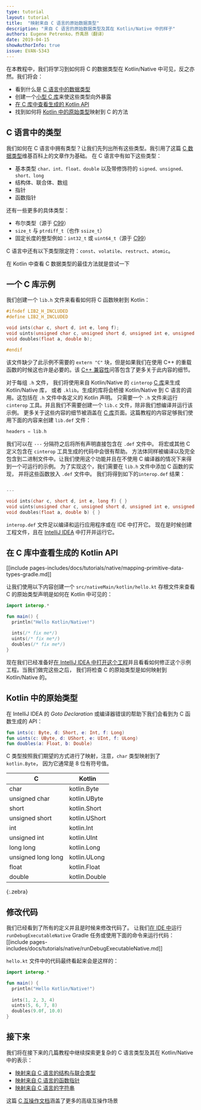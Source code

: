 ```yaml
---
type: tutorial
layout: tutorial
title:  "映射来自 C 语言的原始数据类型"
description: "来自 C 语言的原始数据类型及其在 Kotlin/Native 中的样子"
authors: Eugene Petrenko，乔禹昂（翻译）
date: 2019-04-15
showAuthorInfo: true
issue: EVAN-5343
---
```


在本教程中，我们将学习到如何将 C 的数据类型在 Kotlin/Native 中可见，反之亦然。我们将会：
- 看到什么是 [C 语言中的数据类型](#c-语言中的类型)
- 创建一个[小型 C 库](#一个-c-库示例)来使这些类型向外暴露
- [在 C 库中查看生成的 Kotlin API](#在-c-库中查看生成的-kotlin-api)
- 找到如何将 [Kotlin 中的原始类型](#kotlin-中的原始类型)映射到 C 的方法

## C 语言中的类型

我们如何在 C 语言中拥有类型？让我们先列出所有这些类型。我引用了这篇
[C 数据类型](https://en.wikipedia.org/wiki/C_data_types)维基百科上的文章作为基础。
在 C 语言中有如下这些类型：
- 基本类型 `char、int、float、double` 以及带修饰符的 `signed、unsigned、short、long` 
- 结构体、联合体、数组
- 指针
- 函数指针

还有一些更多的具体类型：
- 布尔类型（源于 [C99](https://en.wikipedia.org/wiki/C99)）
- `size_t` 与 `ptrdiff_t`（也作 `ssize_t`）
- 固定长度的整型例如：`int32_t` 或 `uint64_t`（源于 [C99](https://en.wikipedia.org/wiki/C99)）

C 语言中还有以下类型限定符：`const`、`volatile`、`restruct`、`atomic`。

在 Kotlin 中查看 C 数据类型的最佳方法就是尝试一下

## 一个 C 库示例

我们创建一个 `lib.h` 文件来看看如何将 C 函数映射到 Kotlin：
<div class="sample" markdown="1" mode="c" theme="idea" data-highlight-only="1" auto-indent="false">

```c
#ifndef LIB2_H_INCLUDED
#define LIB2_H_INCLUDED

void ints(char c, short d, int e, long f);
void uints(unsigned char c, unsigned short d, unsigned int e, unsigned long f);
void doubles(float a, double b);

#endif
```
</div>

该文件缺少了此示例不需要的 `extern "C"` 块，但是如果<!--
-->我们在使用 C++ 的重载函数的时候这也许是必要的。该
[C++ 兼容性](https://stackoverflow.com/questions/1041866/what-is-the-effect-of-extern-c-in-c)<!--
-->问答包含了更多关于此内容的细节。

对于每组 `.h` 文件，
我们将使用来自 Kotlin/Native 的 `cinterop` [C 库](/docs/reference/native/c_interop.html)<!--
-->来生成 Kotlin/Native 库，
或者 `.klib`。生成的库将会桥接 Kotlin/Native 到 C 语言的调用。这包括<!--
-->在 `.h` 文件中各定义的 Kotlin 声明。
只需要一个 `.h` 文件来运行 `cinterop` 工具。并且我们不需要创建一个
`lib.c` 文件，除非我们想编译并运行该示例。
更多关于这些内容的细节被涵盖在 [C 库](/docs/reference/native/c_interop.html)页面。这篇教程<!--
-->的内容足够我们使用下面的内容来创建 `lib.def` 文件：
<div class="sample" markdown="1" mode="c" theme="idea" data-highlight-only="1" auto-indent="false">

```c
headers = lib.h
```
</div>

我们可以在 `---` 分隔符之后将所有声明直接包含在 `.def` 文件中。
将宏或其他 C 定义包含在 `cinterop` 工具生成的代码中会很有帮助。
方法体同样被编译以及完全包含到二进制文件中。让我们使用<!--
-->这个功能并且在不使用 C 编译器的情况下来得到一个可运行的示例。
为了实现这个，我们需要在 `lib.h` 文件中添加 C 函数的实现，
并将这些函数放入 `.def` 文件中。
我们将得到如下的`interop.def` 结果：
<div class="sample" markdown="1" mode="c" theme="idea" data-highlight-only="1" auto-indent="false">

```c

---

void ints(char c, short d, int e, long f) { }
void uints(unsigned char c, unsigned short d, unsigned int e, unsigned long f) { }
void doubles(float a, double b) { }
```
</div>

`interop.def` 文件足以编译和运行应用程序或在 IDE 中打开它。
现在是时候创建工程文件，且在
[IntelliJ IDEA](https://jetbrains.com/idea) 中打开并运行它。

## 在 C 库中查看生成的 Kotlin API

[[include pages-includes/docs/tutorials/native/mapping-primitive-data-types-gradle.md]]

让我们使用以下内容创建一个 `src/nativeMain/kotlin/hello.kt` 存根文件<!--
-->来查看 C 的原始类型声明是如何在 Kotlin 中可见的：

<div class="sample" markdown="1" theme="idea" data-highlight-only>

```kotlin
import interop.*

fun main() {
  println("Hello Kotlin/Native!")
  
  ints(/* fix me*/)
  uints(/* fix me*/)
  doubles(/* fix me*/)
}
```
</div>

现在我们已经准备好<!--
-->[在 IntelliJ IDEA 中打开这个工程](basic-kotlin-native-app.html#open-in-ide)<!--
-->并且看看如何修正这个示例工程。当我们做完这些之后，
我们将检查 C 的原始类型是如何映射到 Kotlin/Native 的。

## Kotlin 中的原始类型

在 IntelliJ IDEA 的 _Goto Declaration_
或编译器错误的帮助下我们会看到为 C 函数生成的 API：

<div class="sample" markdown="1" theme="idea" data-highlight-only="1" auto-indent="false">

```kotlin
fun ints(c: Byte, d: Short, e: Int, f: Long)
fun uints(c: UByte, d: UShort, e: UInt, f: ULong)
fun doubles(a: Float, b: Double)
```
</div>

C 类型按照我们期望的方式进行了映射，注意，`char` 类型映射到了 `kotlin.Byte`，
因为它通常是 8 位有符号值。

| C | Kotlin |
|---|--------|
| char  |  kotlin.Byte |
| unsigned char  |  kotlin.UByte |
| short |  kotlin.Short |
| unsigned short |  kotlin.UShort |
| int   |  kotlin.Int |
| unsigned int   |  kotlin.UInt |
| long long  |  kotlin.Long |
| unsigned long long |  kotlin.ULong |
| float |  kotlin.Float |
| double | kotlin.Double |
{:.zebra}


## 修改代码

我们已经看到了所有的定义并且是时候来修改代码了。
让我们[在 IDE 中](basic-kotlin-native-app.html#run-in-ide)运行 `runDebugExecutableNative` Gradle 任务<!--
-->或使用下面的命令来运行代码：
[[include pages-includes/docs/tutorials/native/runDebugExecutableNative.md]]

`hello.kt` 文件中的代码最终看起来会是这样的：
 
<div class="sample" markdown="1" theme="idea" data-highlight-only>

```kotlin
import interop.*

fun main() {
  println("Hello Kotlin/Native!")
  
  ints(1, 2, 3, 4)
  uints(5, 6, 7, 8)
  doubles(9.0f, 10.0)
}
```
</div>

## 接下来

我们将在接下来的几篇教程中继续探索更复杂的
C 语言类型及其在 Kotlin/Native 中的表示：
- [映射来自 C 语言的结构与联合类型](mapping-struct-union-types-from-c.html)
- [映射来自 C 语言的函数指针](mapping-function-pointers-from-c.html)
- [映射来自 C 语言的字符串](mapping-strings-from-c.html)

这篇 [C 互操作文档](/docs/reference/native/c_interop.html)<!--
-->涵盖了更多的高级互操作场景
